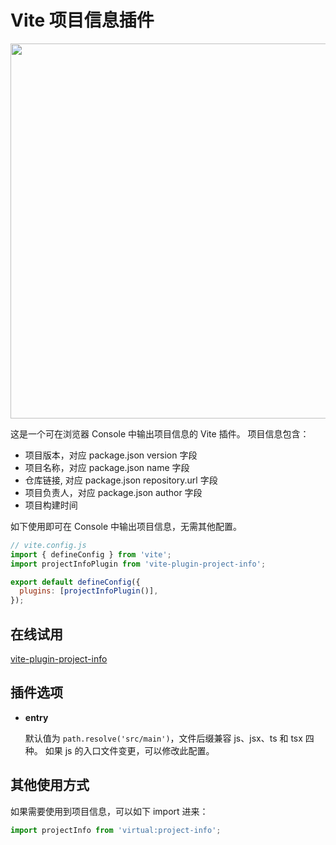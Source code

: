# Vite 项目信息插件

<img width="600" src="https://user-images.githubusercontent.com/1954171/181188677-89a5e724-4ab6-46c1-ae81-fc7dbc66f7f6.png"/>

这是一个可在浏览器 Console 中输出项目信息的 Vite 插件。
项目信息包含：

- 项目版本，对应 package.json version 字段
- 项目名称，对应 package.json name 字段
- 仓库链接, 对应 package.json repository.url 字段
- 项目负责人，对应 package.json author 字段
- 项目构建时间

如下使用即可在 Console 中输出项目信息，无需其他配置。

```js
// vite.config.js
import { defineConfig } from 'vite';
import projectInfoPlugin from 'vite-plugin-project-info';

export default defineConfig({
  plugins: [projectInfoPlugin()],
});
```

## 在线试用

[vite-plugin-project-info](https://stackblitz.com/edit/vite-plugin-project-info-b7hcru?file=vite.config.ts)

## 插件选项

- **entry**

  默认值为 `path.resolve('src/main')`，文件后缀兼容 js、jsx、ts 和 tsx 四种。
  如果 js 的入口文件变更，可以修改此配置。

## 其他使用方式

如果需要使用到项目信息，可以如下 import 进来：

```jsx
import projectInfo from 'virtual:project-info';
```
